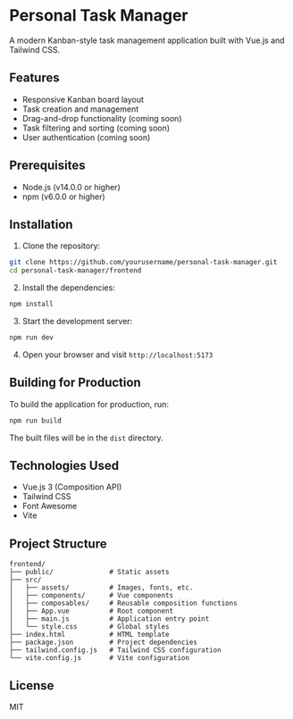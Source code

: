 # Personal Task Manager

A modern Kanban-style task management application built with Vue.js and Tailwind CSS.

## Features

- Responsive Kanban board layout
- Task creation and management
- Drag-and-drop functionality (coming soon)
- Task filtering and sorting (coming soon)
- User authentication (coming soon)

## Prerequisites

- Node.js (v14.0.0 or higher)
- npm (v6.0.0 or higher)

## Installation

1. Clone the repository:
```bash
git clone https://github.com/yourusername/personal-task-manager.git
cd personal-task-manager/frontend
```

2. Install the dependencies:
```bash
npm install
```

3. Start the development server:
```bash
npm run dev
```

4. Open your browser and visit `http://localhost:5173`

## Building for Production

To build the application for production, run:

```bash
npm run build
```

The built files will be in the `dist` directory.

## Technologies Used

- Vue.js 3 (Composition API)
- Tailwind CSS
- Font Awesome
- Vite

## Project Structure

```
frontend/
├── public/              # Static assets
├── src/
│   ├── assets/          # Images, fonts, etc.
│   ├── components/      # Vue components
│   ├── composables/     # Reusable composition functions
│   ├── App.vue          # Root component
│   ├── main.js          # Application entry point
│   └── style.css        # Global styles
├── index.html           # HTML template
├── package.json         # Project dependencies
├── tailwind.config.js   # Tailwind CSS configuration
└── vite.config.js       # Vite configuration
```

## License

MIT